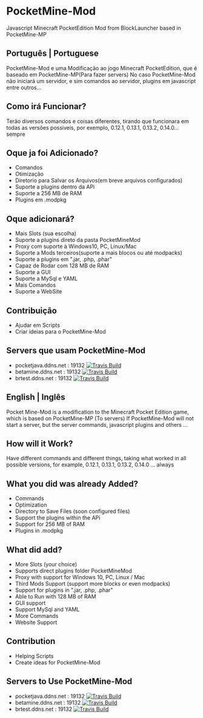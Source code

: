 # PocketMine-Mod
Javascript Minecraft PocketEdition Mod from BlockLauncher based in PocketMine-MP 

## Português | Portuguese

PocketMine-Mod e uma Modificação ao jogo Minecraft PocketEdition, que é baseado em PocketMine-MP(Para fazer servers)
No caso PocketMine-Mod não iniciará um servidor, e sim comandos ao servidor, plugins em javascript entre outros...

## Como irá Funcionar?
Terão diversos comandos e coisas diferentes, tirando que funcionara em todas as versões possiveis, por exemplo, 0.12.1, 0.13.1, 0.13.2, 0.14.0... sempre

## Oque ja foi Adicionado?
- Comandos
- Otimização
- Diretorio para Salvar os Arquivos(em breve arquivos configurados)
- Suporte a plugins dentro da APi
- Suporte a 256 MB de RAM
- Plugins em .modpkg

## Oque adicionará?
- Mais Slots (sua escolha)
- Suporte a plugins direto da pasta PocketMineMod
- Proxy com suporte à Windows10, PC, Linux/Mac
- Suporte a Mods terceiros(suporte a mais blocos ou até modpacks)
- Suporte a plugins em ".jar, .php, .phar"
- Capaz de Rodar com 128 MB de RAM
- Suporte a GUI
- Suporte a MySql e YAML
- Mais Comandos
- Suporte a WebSite

## Contribuição
- Ajudar em Scripts
- Criar ideias para o PocketMine-Mod

## Servers que usam PocketMine-Mod

- pocketjava.ddns.net : 19132   [![Travis Build](https://travis-ci.org/ImagicalMine/ImagicalMine.svg)](https://github.com/RedstoneAlmeida/PocketMine-Mod)
- betamine.ddns.net : 19132   [![Travis Build](https://travis-ci.org/ImagicalMine/ImagicalMine.svg)](https://github.com/RedstoneAlmeida/PocketMine-Mod)
- brtest.ddns.net : 19132   [![Travis Build](https://travis-ci.org/ImagicalMine/ImagicalMine.svg)](https://github.com/RedstoneAlmeida/PocketMine-Mod)

## English | Inglês

Pocket Mine-Mod is a modification to the Minecraft Pocket Edition game, which is based on PocketMine-MP (To servers)
If PocketMine-Mod will not start a server, but the server commands, javascript plugins and others ...

## How will it Work?
Have different commands and different things, taking what worked in all possible versions, for example, 0.12.1, 0.13.1, 0.13.2, 0.14.0 ... always

## What you did was already Added?
- Commands
- Optimization
- Directory to Save Files (soon configured files)
- Support the plugins within the APi
- Support for 256 MB of RAM
- Plugins in .modpkg

## What did add?
- More Slots (your choice)
- Supports direct plugins folder PocketMineMod
- Proxy with support for Windows 10, PC, Linux / Mac
- Third Mods Support (support more blocks or even modpacks)
- Support for plugins in ".jar, .php, .phar"
- Able to Run with 128 MB of RAM
- GUI support
- Support MySql and YAML
- More Commands
- Website Support

## Contribution
- Helping Scripts
- Create ideas for PocketMine-Mod

## Servers to Use PocketMine-Mod

- pocketjava.ddns.net : 19132   [![Travis Build](https://travis-ci.org/ImagicalMine/ImagicalMine.svg)](https://github.com/RedstoneAlmeida/PocketMine-Mod)
- betamine.ddns.net : 19132   [![Travis Build](https://travis-ci.org/ImagicalMine/ImagicalMine.svg)](https://github.com/RedstoneAlmeida/PocketMine-Mod)
- brtest.ddns.net : 19132   [![Travis Build](https://travis-ci.org/ImagicalMine/ImagicalMine.svg)](https://github.com/RedstoneAlmeida/PocketMine-Mod)
